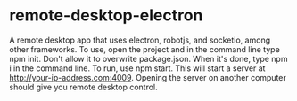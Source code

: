 # remote-desktop-electron
A remote desktop app that uses electron, robotjs, and socketio, among other frameworks. 
To use, open the project and in the command line type npm init. Don't allow it to overwrite package.json. When it's done, type npm i in the command line. To run, use npm start. This will start a server at http://your-ip-address.com:4009. Opening the server on another computer should give you remote desktop control.

